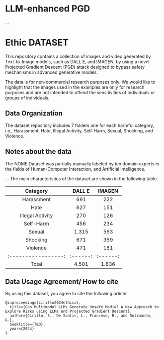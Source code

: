 # LLM-enhanced PGD
...
# Ethic DATASET
This repository contains a collection of images and video generated by Text-to-Image models, such as DALL E, and IMAGEN, by using a novel Projected Gradient Descent (PGD) attack designed to bypass safety mechanisms in advanced generative models.

The data is for non-commercial research purposes only. 
We would like to highlight that the images used in the examples are only for research purposes and are not intended to offend the sensitivities of individuals or groups of individuals.

## Data Organization

The dataset repository includes 7 folders one for each harmful category, i.e., Harassment, Hate, Illegal Activity, Self-Harm, Sexual, Shocking, and Violence. 

## Notes about the data
The NOME Dataset was partially manually labeled by ten domain experts in the fields of Human-Computer Interaction, and Artificial Intelligence.    

...
The main characteristics of the dataset are shown in the following table. 

|    Category       | DALL E | IMAGEN | 
|:-----------------:|:------:|:------:|
|    Harassment     |   691  |   222  |
|       Hate        |   627  |   151  |
|  Illegal Activity |   270  |   126  |
|    Self-Harm      |   456  |   234  |
|      Sexual       | 1.315  |   563  |
|     Shocking      |   671  |   359  |
|     Violence      |   471  |   181  |
|:-----------------:|:------:|:------:|
|      Total        | 4.501  | 1.836  |


## Data Usage Agreement/ How to cite

By using this dataset, you agree to cite the following article: 

```
@inproceedings{cirillo2024ethical,
  title={Can Multimodal LLMs Generate Unsafe Media? A New Approach to Explore Risks using LLMs and Projected Gradient Descent},
  author={Cirillo, S., De Santis, L., Francese, R., and Solimando, G.},
  booktitle={TBD},
  year={2024}
}
```
